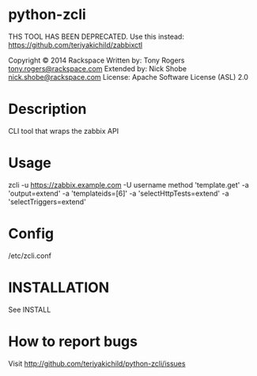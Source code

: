 python-zcli
===============
THS TOOL HAS BEEN DEPRECATED.  Use this instead: https://github.com/teriyakichild/zabbixctl

Copyright © 2014 Rackspace
Written by: Tony Rogers <tony.rogers@rackspace.com>
Extended by: Nick Shobe <nick.shobe@rackspace.com>
License: Apache Software License (ASL) 2.0 

Description
===============

CLI tool that wraps the zabbix API

Usage
===============

zcli -u https://zabbix.example.com -U username method 'template.get' -a 'output=extend' -a 'templateids=[6]' -a 'selectHttpTests=extend' -a 'selectTriggers=extend'

Config
===============

/etc/zcli.conf

INSTALLATION
===============

See INSTALL

How to report bugs
===============
Visit http://github.com/teriyakichild/python-zcli/issues
